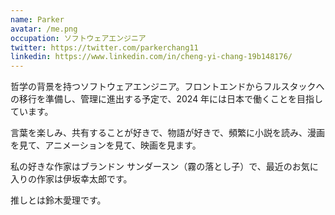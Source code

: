 ```yaml
---
name: Parker
avatar: /me.png
occupation: ソフトウェアエンジニア
twitter: https://twitter.com/parkerchang11
linkedin: https://www.linkedin.com/in/cheng-yi-chang-19b148176/
---
```


哲学の背景を持つソフトウェアエンジニア。フロントエンドからフルスタックへの移行を準備し、管理に進出する予定で、2024 年には日本で働くことを目指しています。

言葉を楽しみ、共有することが好きで、物語が好きで、頻繁に小説を読み、漫画を見て、アニメーションを見て、映画を見ます。

私の好きな作家はブランドン サンダースン（霧の落とし子）で、最近のお気に入りの作家は伊坂幸太郎です。

推しとは鈴木愛理です。

